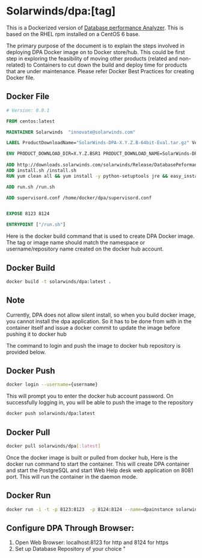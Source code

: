 ﻿Solarwinds/dpa:[tag]
=========

This is a Dockerized version of [Database performance Analyzer](http://www.solarwinds.com/database-performance-monitoring-software).  This is based on the RHEL rpm installed on a CentOS 6 base.

The primary purpose of the document is to explain the steps involved in deploying DPA Docker image on to Docker store/hub. This could be first step in exploring the feasibility of moving other products (related and non-related) to Containers to cut down the build and deploy time for products that are under maintenance. Please refer Docker Best Practices for creating Docker file.

## Docker File 
```Dockerfile
# Version: 0.0.1

FROM centos:latest

MAINTAINER Solarwinds  "innovate@solarwinds.com"

LABEL ProductDownloadName="SolarWinds-DPA-X.Y.Z.B-64bit-Eval.tar.gz" Version="X.Y.Z.B" ProductName="DPA"

ENV PRODUCT_DOWNLOAD_DIR=X.Y.Z.BSR1 PRODUCT_DOWNLOAD_NAME=SolarWinds-DPA-X.Y.Z.B-64bit-Eval.tar.gz GZIP_FILE=dpa.tar.gz
   
ADD http://downloads.solarwinds.com/solarwinds/Release/DatabasePeformanceAnalyzer-DPA/$PRODUCT_DOWNLOAD_DIR/$PRODUCT_DOWNLOAD_NAME /$GZIP_FILE
ADD install.sh /install.sh
RUN yum clean all && yum install -y python-setuptools jre && easy_install supervisor  

ADD run.sh /run.sh

ADD supervisord.conf /home/docker/dpa/supervisord.conf


EXPOSE 8123 8124

ENTRYPOINT ["/run.sh"]
```
Here is the docker build command that is used to create DPA Docker image. The tag or image name should match the namespace or username/repository name created on the docker hub account.

## Docker Build 
```sh
docker build -t solarwinds/dpa:latest .
```

## Note

Currently, DPA does not allow silent install, so when you build docker image, you cannot install the dpa application. So it has to be done from with in the container itself and issue a docker commit to update the image before pushing it to docker hub

The command to login and push the image to docker hub repository is provided below.

## Docker Push 
```sh
docker login --username={username}
```
This will prompt you to enter the docker hub account password. On successfully logging in, you will be able to push the image to the repository 

```sh
docker push solarwinds/dpa:latest 
```

## Docker Pull 
```sh
docker pull solarwinds/dpa[:latest]
```
 
Once the docker image is built or pulled from docker hub, Here is the docker run command to start the container. This will create DPA container and start the PostgreSQL and start Web Help desk web application on 8081 port. This will run the container in the daemon mode.

## Docker Run 
```sh
docker run -i -t -p 8123:8123  -p 8124:8124 --name=dpainstance solarwinds/dpa:latest
```


## Configure DPA Through Browser:

1. Open Web Browser: localhost:8123 for http and 8124 for https
2. Set up Database Repository of your choice
"



